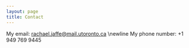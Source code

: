 ```yaml
---
layout: page
title: Contact
---
```



My email: rachael.jaffe@mail.utoronto.ca \newline
My phone number: +1 949 769 9445
